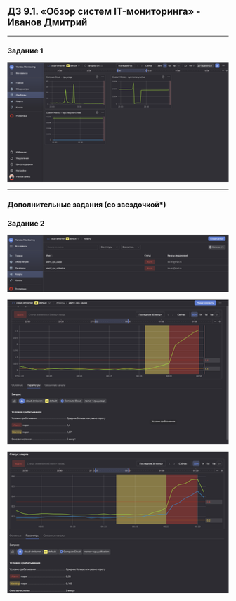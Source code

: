 ## ДЗ 9.1. «Обзор систем IT-мониторинга» - Иванов Дмитрий

___

### Задание 1

![alt text](https://github.com/dmlorren/dmlorren-hw-9.01/blob/main/img/dashbord.png)

---
### Дополнительные задания (со звездочкой*)

### Задание 2
![alt text](https://github.com/dmlorren/dmlorren-hw-9.01/blob/main/img/alert_both.png)

![alt text](https://github.com/dmlorren/dmlorren-hw-9.01/blob/main/img/alert2_cpu_usage.png)

![alt text](https://github.com/dmlorren/dmlorren-hw-9.01/blob/main/img/alert1_cpu_utilization.png)